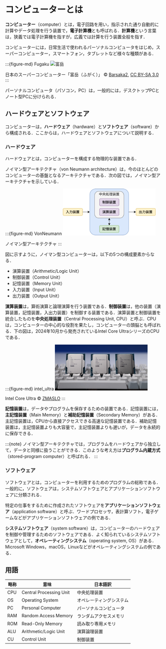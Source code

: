 # コンピューターとは

**コンピューター**（computer）とは，電子回路を用い，指示された通り自動的に計算やデータ処理を行う装置で，**電子計算機**とも呼ばれる．**計算機**という言葉は，狭義では電子計算機を指すが，広義では計算を行う装置全般を指す．

コンピューターには，日常生活で使われるパーソナルコンピュータをはじめ，スーパーコンピューター，スマートフォン，タブレットなど様々な種類がある．

:::{figure-md} Fugaku
<img src="./image/RIKEN_R-CCS_Fugaku.jpg" alt="富岳" width="300px">

日本のスーパーコンピューター「富岳（ふがく）」 © [Barsaka2](https://commons.wikimedia.org/wiki/File:RIKEN_R-CCS_Fugaku.jpg), [CC BY-SA 3.0](https://creativecommons.org/licenses/by-sa/3.0/deed.en)
:::

パーソナルコンピュータ（パソコン，PC）は，一般的には，デスクトップPCとノート型PCに分けられる．

## ハードウェアとソフトウェア

コンピューターは，**ハードウェア**（hardware）と**ソフトウェア**（software）から構成される．ここからは，ハードウェアとソフトウェアについて説明する．

### ハードウェア

ハードウェアとは，コンピューターを構成する物理的な装置である．

ノイマン型アーキテクチャ（von Neumann architecture）は，今のほとんどのコンピューターの基盤となるアーキテクチャである．次の図では，ノイマン型アーキテクチャを示している．

:::{figure-md} VonNeumann
<img src="./image/VonNeumann.svg" alt="ノイマン型アーキテクチャ" width="300px">

ノイマン型アーキテクチャ 
:::

図に示すように，ノイマン型コンピューターは，以下の5つの構成要素からなる．

- 演算装置（Arithmetic/Logic Unit）
- 制御装置（Control Unit）
- 記憶装置（Memory Unit）
- 入力装置（Input Unit）
- 出力装置（Output Unit）

**演算装置**は，算術演算と論理演算を行う装置である．**制御装置**は，他の装置（演算装置，記憶装置，入出力装置）を制御する装置である．演算装置と制御装置を統合したものを**中央処理装置**（Central Processing Unit, CPU）と呼ぶ．CPUは，コンピューターの中心的な役割を果たし，コンピューターの頭脳とも呼ばれる．下の図は，2024年10月から発売されているIntel Core UltraシリーズのCPUである．

:::{figure-md} intel_ultra
<img src="./image/intel_ultra.png" alt="Intel Core Ultra" width="300px">

Intel Core Ultra © [ZMASLO](https://www.youtube.com/@ZMASLO)
:::

**記憶装置**は，データやプログラムを保存するための装置である．記憶装置には，**主記憶装置**（Main Memory）と**補助記憶装置**（Secondary Memory）がある．主記憶装置は，CPUから直接アクセスできる高速な記憶装置である．補助記憶装置は，主記憶装置よりも大容量で，主記憶装置よりも遅いが，データを永続的に保存できる．

:::{note}
ノイマン型アーキテクチャでは，プログラムをハードウェアから独立して，データと同様に扱うことができる．このような考え方は**プログラム内蔵方式**（stored-program computer）と呼ばれる．
:::

### ソフトウェア

ソフトウェアとは，コンピューターを利用するためのプログラムの総称である．一般的に，ソフトウェアは，システムソフトウェアとアプリケーションソフトウェアに分類される．

特定の仕事をするために作成されたソフトウェアを**アプリケーションソフトウェア**（application software）と呼ぶ．ワードプロセッサ，表計算ソフト，電子ゲームなどがアプリケーションソフトウェアの例である．

**システムソフトウェア**（system software）は，コンピューターのハードウェアを制御や管理するためのソフトウェアである．よく知られているシステムソフトウェアとして，**オペレーティングシステム**（operating system, OS）がある．Microsoft Windows，macOS，Linuxなどがオペレーティングシステムの例である．

## 用語

| 略称 | 意味                    | 日本語訳                 |
| ---- | ----------------------- | ------------------------ |
| CPU  | Central Processing Unit | 中央処理装置             |
| OS   | Operating System        | オペレーティングシステム |
| PC   | Personal Computer       | パーソナルコンピュータ   |
| RAM  | Random Access Memory    | ランダムアクセスメモリ   |
| ROM  | Read-Only Memory        | 読み取り専用メモリ       |
| ALU  | Arithmetic/Logic Unit   | 演算論理装置             |
| CU   | Control Unit            | 制御装置                 |